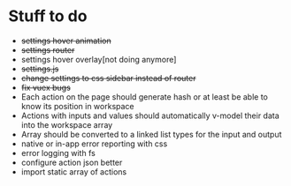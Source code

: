 # Stuff to do

 - ~~settings hover animation~~
 - ~~settings router~~
 - settings hover overlay[not doing anymore]
 - ~~settings.js~~
 - ~~change settings to css sidebar instead of router~~
 - ~~fix vuex bugs~~
 - Each action on the page should generate hash or at least be able to know its position in workspace
 - Actions with inputs and values should automatically v-model their data into the workspace array
 - Array should be converted to a linked list types for the input and output
 - native or in-app error reporting with css
 - error logging with fs
 - configure action json better
 - import static array of actions
